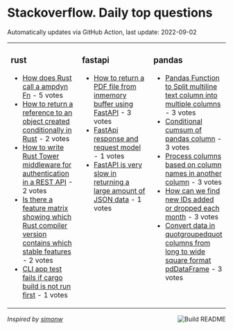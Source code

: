 # Stackoverflow. Daily top questions 

Automatically updates via GitHub Action, last update: <!-- date starts -->2022-09-02<!-- date ends -->


<table><tr><td valign="top" width="33%">

### rust
<!-- rust starts -->
* [How does Rust call a ampdyn Fn](https://stackoverflow.com/questions/73563278/how-does-rust-call-a-dyn-fn) - 5 votes
* [How to return a reference to an object created conditionally in Rust](https://stackoverflow.com/questions/73564110/how-to-return-a-reference-to-an-object-created-conditionally-in-rust) - 2 votes
* [How to write Rust Tower middleware for authentication in a REST API](https://stackoverflow.com/questions/73581349/how-to-write-rust-tower-middleware-for-authentication-in-a-rest-api) - 2 votes
* [Is there a feature matrix showing which Rust compiler version contains which stable features](https://stackoverflow.com/questions/73566407/is-there-a-feature-matrix-showing-which-rust-compiler-version-contains-which-sta) - 2 votes
* [CLI app test fails if cargo build is not run first](https://stackoverflow.com/questions/73574457/cli-app-test-fails-if-cargo-build-is-not-run-first) - 1 votes
<!-- rust ends -->
</td><td valign="top" width="34%">


### fastapi
<!-- fastapi starts -->
* [How to return a PDF file from inmemory buffer using FastAPI](https://stackoverflow.com/questions/73585779/how-to-return-a-pdf-file-from-in-memory-buffer-using-fastapi) - 3 votes
* [FastApi response and request model](https://stackoverflow.com/questions/73574181/fastapi-response-and-request-model) - 1 votes
* [FastAPI is very slow in returning a large amount of JSON data](https://stackoverflow.com/questions/73564771/fastapi-is-very-slow-in-returning-a-large-amount-of-json-data) - 1 votes
<!-- fastapi ends -->
</td><td valign="top" width="34%">


### pandas
<!-- pandas starts -->
* [Pandas Function to Split multiline text column into multiple columns](https://stackoverflow.com/questions/73573206/pandas-function-to-split-multi-line-text-column-into-multiple-columns) - 3 votes
* [Conditional cumsum of pandas column](https://stackoverflow.com/questions/73571101/conditional-cumsum-of-pandas-column) - 3 votes
* [Process columns based on column names in another column](https://stackoverflow.com/questions/73564255/process-columns-based-on-column-names-in-another-column) - 3 votes
* [How can we find new IDs added or dropped each month](https://stackoverflow.com/questions/73574127/how-can-we-find-new-ids-added-or-dropped-each-month) - 3 votes
* [Convert data in quotgroupedquot columns from long to wide  square format pdDataFrame](https://stackoverflow.com/questions/73572046/convert-data-in-grouped-columns-from-long-to-wide-square-format-pd-dataframe) - 3 votes
<!-- pandas ends -->
</td></tr></table>

<a href="https://github.com/hp0404/hp0404/actions"><img src="https://github.com/hp0404/hp0404/workflows/Build%20README/badge.svg" align="right" alt="Build README"></a> <p>*Inspired by  [simonw](https://github.com/simonw/simonw)*</p>
